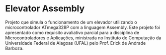 # Elevator Assembly
Projeto que simula o funcionamento de um elevador utilizando o microcontrolador ATmega328P com a linguagem Assembly. Este projeto foi apresentado como requisito avaliativo parcial para a disciplina de Microcontroladores e Aplicações, ministrada no Instituto de Computação da Universidade Federal de Alagoas (UFAL) pelo Prof. Erick de Andrade Barboza.
